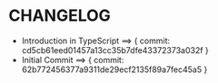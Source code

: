 # CHANGELOG

- Introduction in TypeScript ==> { commit: cd5cb61eed01457a13cc35b7dfe43372373a032f }
- Initial Commit ==> { commit: 62b772456377a9311de29ecf2135f89a7fec45a5 }